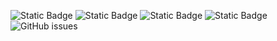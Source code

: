 ![Static Badge](https://img.shields.io/badge/blacklists-60-000000) ![Static Badge](https://img.shields.io/badge/blacklisted-2900080-cc0000) ![Static Badge](https://img.shields.io/badge/whitelisted-2250-00CC00) ![Static Badge](https://img.shields.io/badge/streaming_blacklist-28107-000000) ![GitHub issues](https://img.shields.io/github/issues/fabriziosalmi/blacklists)

